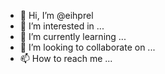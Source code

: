 - 👋 Hi, I’m @eihprel
- 👀 I’m interested in ...
- 🌱 I’m currently learning ...
- 💞️ I’m looking to collaborate on ...
- 📫 How to reach me ...

<!---
eihprel/eihprel is a ✨ special ✨ repository because its `README.md` (this file) appears on your GitHub profile.
You can click the Preview link to take a look at your changes.
--->
